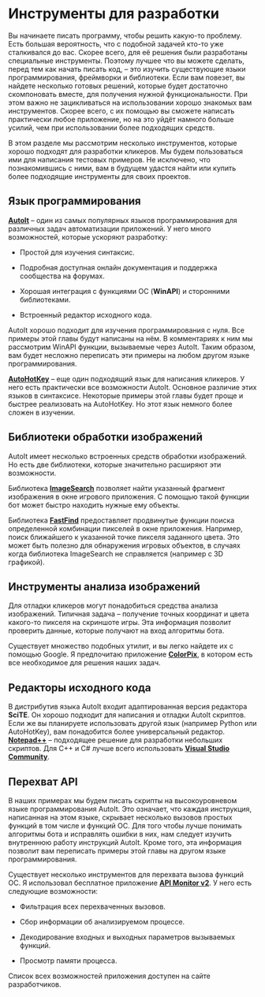 # Инструменты для разработки

Вы начинаете писать программу, чтобы решить какую-то проблему. Есть большая вероятность, что с подобной задачей кто-то уже сталкивался до вас. Скорее всего, для её решения были разработаны специальные инструменты. Поэтому лучшее что вы можете сделать, перед тем как начать писать код, – это изучить существующие языки программирования, фреймворки и библиотеки. Если вам повезет, вы найдете несколько готовых решений, которые будет достаточно скомпоновать вместе, для получения нужной функциональности. При этом важно не зацикливаться на использовании хорошо знакомых вам инструментов. Скорее всего, с их помощью вы сможете написать практически любое приложение, но на это уйдёт намного больше усилий, чем при использовании более подходящих средств.

В этом разделе мы рассмотрим несколько инструментов, которые хорошо подходят для разработки кликеров. Мы будем пользоваться ими для написания тестовых примеров. Не исключено, что познакомившись с ними, вам в будущем удастся найти или купить более подходящие инструменты для своих проектов.

## Язык программирования

[**AutoIt**](https://www.autoitscript.com) – один из самых популярных языков программирования для различных задач автоматизации приложений. У него много возможностей, которые ускоряют разработку:

* Простой для изучения синтаксис.

* Подробная доступная онлайн документация и поддержка сообщества на форумах.

* Хорошая интеграция с функциями ОС (**WinAPI**) и сторонними библиотеками.

* Встроенный редактор исходного кода.

AutoIt хорошо подходит для изучения программирования с нуля. Все примеры этой главы будут написаны на нём. В комментариях к ним мы рассмотрим WinAPI функции, вызываемые через AutoIt. Таким образом, вам будет несложно переписать эти примеры на любом другом языке программирования.

[**AutoHotKey**](https://www.autohotkey.com) – еще один подходящий язык для написания кликеров. У него есть практически все возможности AutoIt. Основное различие этих языков в синтаксисе. Некоторые примеры этой главы будет проще и быстрее реализовать на AutoHotKey. Но этот язык немного более сложен в изучении.

## Библиотеки обработки изображений

AutoIt имеет несколько встроенных средств обработки изображений. Но есть две библиотеки, которые значительно расширяют эти возможности.

Библиотека [**ImageSearch**](https://www.autoitscript.com/forum/topic/148005-imagesearch-­usage-explanation) позволяет найти указанный фрагмент изображения в окне игрового приложения. С помощью такой функции бот может быстро находить нужные ему объекты.

Библиотека [**FastFind**](https://www.autoitscript.com/forum/topic/126430-advanced-pixel-­search-library) предоставляет продвинутые функции поиска определенной комбинации пикселей в окне приложения. Например, поиск ближайшего к указанной точке пикселя заданного цвета. Это может быть полезно для обнаружения игровых объектов, в случаях когда библиотека ImageSearch не справляется (например с 3D графикой).

## Инструменты анализа изображений

Для отладки кликеров могут понадобиться средства анализа изображений. Типичная задача – получение точных координат и цвета какого-то пикселя на скриншоте игры. Эта информация позволит проверить данные, которые получают на вход алгоритмы бота.

Существует множество подобных утилит, и вы легко найдете их с помощью Google. Я предпочитаю приложение [**ColorPix**](https://colorpix.en.softonic.com), в котором есть все необходимое для решения наших задач.

## Редакторы исходного кода

В дистрибутив языка AutoIt входит адаптированная версия редактора **SciTE**. Он хорошо подходит для написания и отладки AutoIt скриптов. Если же вы планируете использовать другой язык (например Python или AutoHotKey), вам понадобится более универсальный редактор. [**Notepad++**](https://notepad-plus-plus.org) – подходящее решение для разработки небольших скриптов. Для C++ и C# лучше всего использовать [**Visual Studio Community**](https://visualstudio.microsoft.com/vs/express).

## Перехват API

В наших примерах мы будем писать скрипты на высокоуровневом языке программирования AutoIt. Это означает, что каждая инструкция, написанная на этом языке, скрывает несколько вызовов простых функций в том числе и функций ОС. Для того чтобы лучше понимать алгоритмы бота и исправлять ошибки в них, нам следует изучить внутреннюю работу инструкций AutoIt. Кроме того, эта информация позволит вам переписать примеры этой главы на другом языке программирования.

Существует несколько инструментов для перехвата вызова функций ОС. Я использовал бесплатное приложение [**API Monitor v2**](http://www.rohitab.com/apimonitor). У него есть следующие возможности:

* Фильтрация всех перехваченных вызовов.

* Сбор информации об анализируемом процессе.

* Декодирование входных и выходных параметров вызываемых функций.

* Просмотр памяти процесса.

Список всех возможностей приложения доступен на сайте разработчиков.
